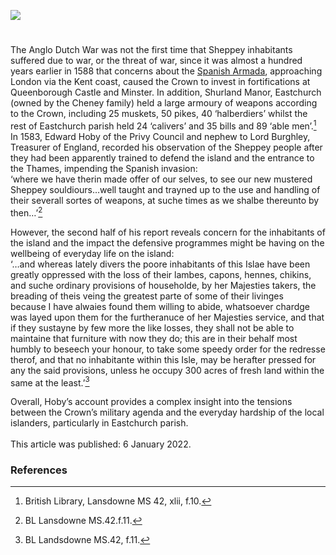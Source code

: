<a href="https://dev.visual-essays.app"><img src="https://dev-visual-essays.netlify.app/images/ve-button.png"></a> 
<param ve-config title="Sheppey at war in the 16th century" author="Dr Melanie Caiazza" layout="vtl" banner="/images/banners/16c.jpg"> 

<param ve-entity eid="Q1500299" aliases="Sheppey"> 
<param ve-entity eid="Q105782444" aliases="Shurland Manor">
<param ve-entity eid="Q609390" aliases="Minster">
<param ve-entity eid="Q17643879" aliases="Queenborough Castle">

#

The Anglo Dutch War was not the first time that Sheppey inhabitants suffered due to war, or the threat of war, since it was almost a hundred years earlier in 1588 that concerns about the [Spanish Armada](/16c/16c-spanish-armada), approaching London via the Kent coast, caused the Crown to invest in fortifications at Queenborough Castle and Minster.  In addition, Shurland Manor, Eastchurch (owned by the Cheney family) held a large armoury of weapons according to the Crown, including 25 muskets, 50 pikes, 40 ‘halberdiers’ whilst the rest of Eastchurch parish held 24 ‘calivers’ and 35 bills and 89 ‘able men’.[^ref1]  In 1583, Edward Hoby of the Privy Council and nephew to Lord Burghley, Treasurer of England, recorded his observation of the Sheppey people after they had been apparently trained to defend the island and the entrance to the Thames, impending the Spanish invasion:
<br>
	‘where we have therin made offer of our selves, to see our new 
	mustered Sheppey souldiours…well taught and trayned up to the use 
	and handling of their severall sortes of weapons, at suche times as we
	 shalbe thereunto by then…’[^ref2]  
<param ve-image url="https://upload.wikimedia.org/wikipedia/commons/5/59/Queenborough_Castle_1784.png" label="Queenborough Castle, 1784" attribution="Unknown author, Public domain, via Wikimedia Commons">

However, the second half of his report reveals concern for the inhabitants of the island and the impact the defensive programmes might be having on the wellbeing of everyday life on the island:
<br>
	‘…and whereas lately divers the poore inhabitants of this Islae have 
	been greatly oppressed with the loss of their lambes, capons, hennes, 
	chikins, and suche ordinary provisions of householde, by her Majesties 
	takers, the breading of theis veing the greatest parte of some of their livinges 	
	because I have alwaies found them willing to abide, whatsoever chardge 
	was layed upon them for the furtheranuce of her Majesties service, and 
	that if they sustayne by few more the like losses, they shall not be able 
	to maintaine that furniture with now they do; this are in their behalf most 
	humbly to beseech your honour, to take some speedy order for the redresse 
	therof, and that no inhabitante within this Isle, may be herafter pressed for 
	any the said provisions, unless he occupy 300 acres of fresh land within the 
	same at the least.’[^ref3]
<param ve-image url="https://stor.artstor.org/stor/2c221d42-8be8-432e-80c5-a1c13e87ea9d" label="Detail of Sheppey, John Speed map of Kent, 1611">

Overall, Hoby’s account provides a complex insight into the tensions between the Crown’s military agenda and the everyday hardship of the local islanders, particularly in Eastchurch parish.
<br><br>
This article was published: 6 January 2022.
<param ve-image url="https://upload.wikimedia.org/wikipedia/commons/d/df/Sheppey_Cliff_Top_-_geograph.org.uk_-_389427.jpg" label="Sheppey Cliff top" attribution="Glyn Baker, CC BY-SA 2.0, via Wikimedia Commons" license="CC BY-SA 2.0">

### References

[^ref1]: British Library, Lansdowne MS 42, xlii, f.10.
[^ref2]: BL Lansdowne MS.42.f.11.
[^ref3]: BL Landsdowne MS.42, f.11.


